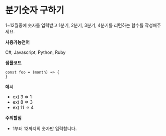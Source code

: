 # 분기숫자 구하기

1~12월중에 숫자를 입력받고 1분기, 2분기, 3분기, 4분기를 리턴하는 함수를 작성해주세요.

**사용가능언어**

C#, Javascript, Python, Ruby

**샘플코드**

```
const foo = (month) => {
}
```

**예시**

- ex) 3 => 1
- ex) 8 => 3
- ex) 11 => 4

**주의할점**

- 1부터 12까지의 숫자만 입력합니다.

